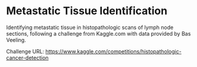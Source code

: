 # Metastatic Tissue Identification
Identifying metastatic tissue in histopathologic scans of lymph node sections, following a challenge from Kaggle.com with data provided by Bas Veeling.

Challenge URL: https://www.kaggle.com/competitions/histopathologic-cancer-detection
